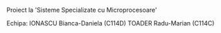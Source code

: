 Proiect la 'Sisteme Specializate cu Microprocesoare'

Echipa:
IONASCU Bianca-Daniela (C114D)
TOADER Radu-Marian (C114C)